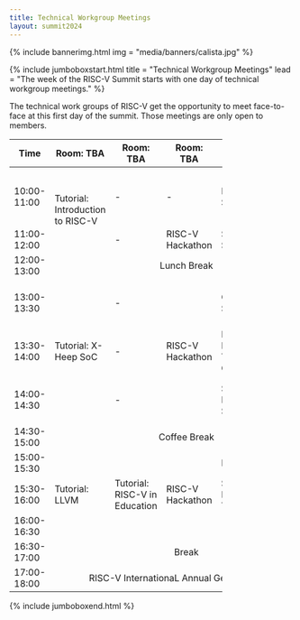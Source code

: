 ```yaml
---
title: Technical Workgroup Meetings
layout: summit2024
---
```


{% include bannerimg.html
    img = "media/banners/calista.jpg"
%}

{% include jumboboxstart.html
    title = "Technical Workgroup Meetings"
    lead = "The week of the RISC-V Summit starts with one day of technical workgroup meetings."
%}

The technical work groups of RISC-V get the opportunity to meet face-to-face at
this first day of the summit. Those meetings are only open to members.

<div class="d-flex justify-content-center">
<table class="my-4 table table-striped table-sm" style="width: 75%">
  <thead>
    <tr>
      <th>Time</th>
      <th>Room: TBA</th>
      <th>Room: TBA</th>
      <th>Room: TBA</th> 
      <th>Room: TBA</th>
      <th>Room: TBA</th>
    </tr>
  </thead>
  <tbody>
    <tr>
      <td>10:00-11:00</td>
      <td rowspan="2">Tutorial:<br> Introduction to RISC-V</td>
      <td>-</td>
      <td>-</td>
      <td>DTPM SIG</td>
      <td>Runtime Integrity SIG & Security HC</td>
    </tr>
    <tr>
      <td>11:00-12:00</td>
      <td>-</td>
      <td>RISC-V Hackathon</td>
      <td>SoftCPU SIG</td>
      <td>-</td>
    </tr>
    <tr>
      <td>12:00-13:00</td>
      <td colspan="5" style="text-align: center; vertical-align: middle;"> Lunch Break </td>    
    </tr>
     <tr>
      <td>13:00-13:30</td>
      <td rowspan="3">Tutorial: X-Heep SoC</td>
      <td>-</td>
      <td rowspan="3">RISC-V Hackathon</td>
      <td>CHERI SIG + TG</td>
      <td>Technical Starters Guide for RISC-V</td>
    </tr>
     <tr>
      <td>13:30-14:00</td>
      <td>-</td>
      <td>Fast Interrupt Task Group</td>
      <td>RISC-V Labs</td>
    </tr>
     <tr>
      <td>14:00-14:30</td>
      <td>-</td>
      <td>Scalar Efficiency SIG</td>
      <td>RISC-V Developer Boards Program</td>
    </tr>
     <tr>
      <td>14:30-15:00</td>
     <td colspan="5" style="text-align: center; vertical-align: middle;"> Coffee Break </td>
    </tr>  
    <tr>
      <td>15:00-15:30</td>
      <td rowspan="3">Tutorial: LLVM</td>
      <td rowspan="3">Tutorial: <br> RISC-V in Education</td>   
      <td rowspan="3">RISC-V Hackathon</td>
      <td>HPC SIG</td>
      <td rowspan="2">Marketing Committee</td>
    </tr>
     <tr>
      <td>15:30-16:00</td>    
      <td>Server Platform TG</td>
    </tr>
    <tr>
      <td>16:00-16:30</td>   
      <td>-</td>
      <td>RISC-V in Space</td>
    </tr>
     <tr>
      <td>16:30-17:00</td>
      <td colspan="5" style="text-align: center; vertical-align: middle;"> Break</td>
    </tr>
       <tr>
      <td>17:00-18:00</td>
     <td colspan="5" style="text-align: center; vertical-align: middle;"> RISC-V InternationaL Annual General Meeting</td>
    </tr>
  </tbody>
</table>
</div>

{% include jumboboxend.html %}
